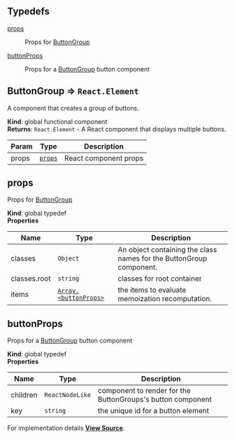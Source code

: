 ## Typedefs

<dl>
<dt><a href="#props">props</a></dt>
<dd>

Props for [ButtonGroup](#ButtonGroup)

</dd>
<dt><a href="#buttonProps">buttonProps</a></dt>
<dd>

Props for a [ButtonGroup](#ButtonGroup) button component

</dd>
</dl>

<a name="ButtonGroup"></a>

## ButtonGroup ⇒ `React.Element`
A component that creates a group of buttons.

**Kind**: global functional component  
**Returns**: `React.Element` - A React component that displays multiple buttons.  

| Param | Type | Description |
| --- | --- | --- |
| props | [`props`](#props) | React component props |

<a name="props"></a>

## props
Props for [ButtonGroup](#ButtonGroup)

**Kind**: global typedef  
**Properties**

| Name | Type | Description |
| --- | --- | --- |
| classes | `Object` | An object containing the class names for the ButtonGroup component. |
| classes.root | `string` | classes for root container |
| items | [`Array.<buttonProps>`](#buttonProps) | the items to evaluate memoization recomputation. |

<a name="buttonProps"></a>

## buttonProps
Props for a [ButtonGroup](#ButtonGroup) button component

**Kind**: global typedef  
**Properties**

| Name | Type | Description |
| --- | --- | --- |
| children | `ReactNodeLike` | component to render for the ButtonGroups's button component |
| key | `string` | the unique id for a button element |



For implementation details [**View Source**](https://github.com/magento/pwa-studio/blob/develop/packages/venia-ui/lib/components/ButtonGroup/buttonGroup.js).